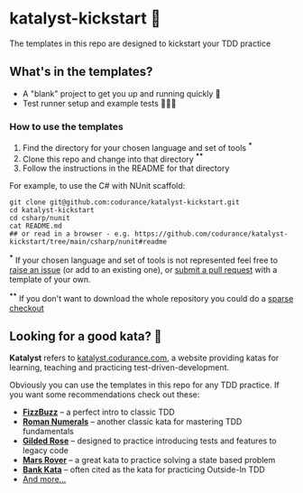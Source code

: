 # katalyst-kickstart 🚀

The templates in this repo are designed to kickstart your TDD practice

## What's in the templates?


- A "blank" project to get you up and running quickly 💨
- Test runner setup and example tests 👩🏽‍💻

### How to use the templates

1. Find the directory for your chosen language and set of tools <strong><sup>*</sup></strong>
1. Clone this repo and change into that directory <strong><sup>**</sup></strong>
1. Follow the instructions in the README for that directory

For example, to use the C# with NUnit scaffold:

```
git clone git@github.com:codurance/katalyst-kickstart.git
cd katalyst-kickstart 
cd csharp/nunit
cat README.md 
## or read in a browser - e.g. https://github.com/codurance/katalyst-kickstart/tree/main/csharp/nunit#readme
```

<strong><sup>*</sup></strong> If your chosen language and set of tools is not represented feel free to [raise an issue](https://github.com/codurance/katalyst-kickstart/issues) (or add to an existing one), or [submit a pull request](https://github.com/codurance/katalyst-kickstart/pulls) with a template of your own.

<strong><sup>**</sup></strong> If you don't want to download the whole repository you could do a [sparse checkout](https://github.community/t/how-can-i-download-a-specific-folder-from-a-github-repo/278/2)

## Looking for a good kata? 🥋

**Katalyst** refers to [katalyst.codurance.com](https://katalyst.codurance.com/), a website providing katas for learning, teaching and practicing test-driven-development. 

Obviously you can use the templates in this repo for any TDD practice. If you want some recommendations check out these:

- [**FizzBuzz**](https://katalyst.codurance.com/fizzbuzz) – a perfect intro to classic TDD 
- [**Roman Numerals**](https://katalyst.codurance.com/roman-numerals) – another classic kata for mastering TDD fundamentals
- [**Gilded Rose**](https://katalyst.codurance.com/gilded-rose) – designed to practice introducing tests and features to legacy code
- [**Mars Rover**](https://katalyst.codurance.com/mars-rover) – a great kata to practice solving a state based problem
- [**Bank Kata**](https://katalyst.codurance.com/bank) – often cited as the kata for practicing Outside-In TDD
- [And more...](https://katalyst.codurance.com/browse) 
